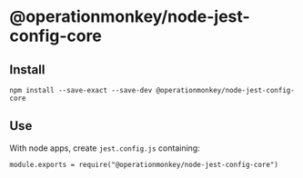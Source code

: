 # @operationmonkey/node-jest-config-core

## Install

```
npm install --save-exact --save-dev @operationmonkey/node-jest-config-core
```

## Use

With node apps, create `jest.config.js` containing:

```
module.exports = require("@operationmonkey/node-jest-config-core")
```
